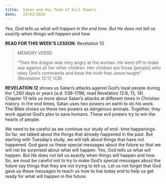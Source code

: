 ```yaml
---
title:  Satan and His Team of Evil Powers
date:   23/02/2019
---
```


_Yes, God tells us what will happen in the end time. But He does not tell us exactly when things will happen and how._

**READ FOR THIS WEEK’S LESSON**: Revelation 13

> <p>MEMORY VERSE:</p>
> “Then the dragon was very angry at the woman. He went off to make war against all her other children. Her children are those [people] who obey God’s commands and have the truth that Jesus taught” (Revelation 12:17, ICB).

**REVELATION 12** shows us Satan’s attacks against God’s loyal people during the 1,260 days or years (a.d. 538–1798; read Revelation 12:6, 13, 14). Chapter 13 tells us more about Satan’s attacks at different times in Christian history. In the end times, Satan uses two powers on earth to do his work. The Bible shows us these two powers as dangerous animals. Together, they work against God’s plan to save humans. These evil powers try to win the hearts of people.

We need to be careful as we continue our study of end- time happenings. So far, we talked about the things that already happened in the past. But starting with Tuesday’s study, we will talk about things that have not happened. God gave us these special messages about the future so that we will not be surprised about what will happen. Yes, God tells us what will happen. But He does not tell us exactly when things will happen and how. So, we must be careful not to try to make God’s special messages about the future say things that they are not trying to tell us. Let us not forget that God gave us these messages to teach us how to live today and to help us get ready for what will happen in the future.